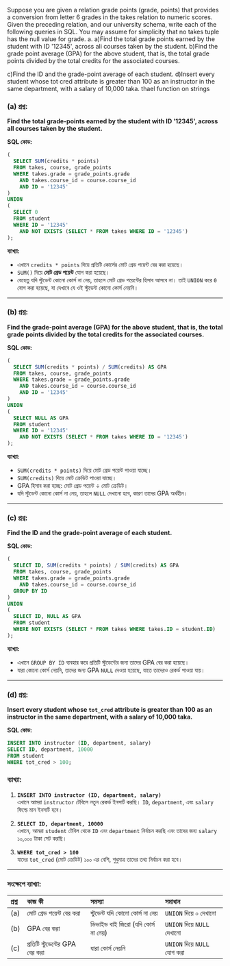Suppose you are given a relation grade points (grade, points) that provides a conversion from letter 6 grades in the takes relation to numeric scores. Given the preceding relation, and our university schema, write each of the following queries in SQL. You may assume for simplicity that no takes tuple has the null value for grade. a.
a)Find the total grade points earned by the student with ID '12345', across ali courses taken by the student.
b)Find the grade point average (GPA) for the above student, that is, the total grade points divided by the total credits for the associated courses.

c)Find the ID and the grade-point average of each student.
d)Insert every student whose tot cred attribute is greater than 100 as an instructor in the same department, with a salary of 10,000 taka.
thael function on strings

### (a) **প্রশ্ন:**  
**Find the total grade-points earned by the student with ID '12345', across all courses taken by the student.**

**SQL কোড:**
```sql
(
  SELECT SUM(credits * points)
  FROM takes, course, grade_points
  WHERE takes.grade = grade_points.grade
    AND takes.course_id = course.course_id
    AND ID = '12345'
)
UNION
(
  SELECT 0
  FROM student
  WHERE ID = '12345'
    AND NOT EXISTS (SELECT * FROM takes WHERE ID = '12345')
);
```

**ব্যাখ্যা:**  
- এখানে `credits * points` দিয়ে প্রতিটি কোর্সের মোট গ্রেড পয়েন্ট বের করা হয়েছে।
- `SUM()` দিয়ে **মোট গ্রেড পয়েন্ট** যোগ করা হয়েছে।
- যেহেতু যদি স্টুডেন্ট কোনো কোর্স না নেয়, তাহলে মোট গ্রেড পয়েন্টের হিসাব আসবে না। তাই `UNION` করে `0` যোগ করা হয়েছে, যা দেখাবে যে ওই স্টুডেন্ট কোনো কোর্স নেয়নি।

---

### (b) **প্রশ্ন:**  
**Find the grade-point average (GPA) for the above student, that is, the total grade points divided by the total credits for the associated courses.**

**SQL কোড:**
```sql
(
  SELECT SUM(credits * points) / SUM(credits) AS GPA
  FROM takes, course, grade_points
  WHERE takes.grade = grade_points.grade
    AND takes.course_id = course.course_id
    AND ID = '12345'
)
UNION
(
  SELECT NULL AS GPA
  FROM student
  WHERE ID = '12345'
    AND NOT EXISTS (SELECT * FROM takes WHERE ID = '12345')
);
```

**ব্যাখ্যা:**  
- `SUM(credits * points)` দিয়ে মোট গ্রেড পয়েন্ট পাওয়া যাচ্ছে।
- `SUM(credits)` দিয়ে মোট ক্রেডিট পাওয়া যাচ্ছে।
- GPA হিসাব করা হচ্ছে: মোট গ্রেড পয়েন্ট ÷ মোট ক্রেডিট।
- যদি স্টুডেন্ট কোনো কোর্স না নেয়, তাহলে `NULL` দেখানো হবে, কারণ তাদের GPA অর্থহীন।

---

### (c) **প্রশ্ন:**  
**Find the ID and the grade-point average of each student.**

**SQL কোড:**
```sql
(
  SELECT ID, SUM(credits * points) / SUM(credits) AS GPA
  FROM takes, course, grade_points
  WHERE takes.grade = grade_points.grade
    AND takes.course_id = course.course_id
  GROUP BY ID
)
UNION
(
  SELECT ID, NULL AS GPA
  FROM student
  WHERE NOT EXISTS (SELECT * FROM takes WHERE takes.ID = student.ID)
);
```

**ব্যাখ্যা:**  
- এখানে `GROUP BY ID` ব্যবহার করে প্রতিটি স্টুডেন্টের জন্য তাদের GPA বের করা হয়েছে।
- যারা কোনো কোর্স নেয়নি, তাদের জন্য GPA `NULL` দেওয়া হয়েছে, যাতে তাদেরও রেকর্ড পাওয়া যায়।

---

### (d) **প্রশ্ন:**  
**Insert every student whose `tot_cred` attribute is greater than 100 as an instructor in the same department, with a salary of 10,000 taka.**

**SQL কোড:**
```sql
INSERT INTO instructor (ID, department, salary)
SELECT ID, department, 10000
FROM student
WHERE tot_cred > 100;
```

### **ব্যাখ্যা:**
1. **`INSERT INTO instructor (ID, department, salary)`**  
   এখানে আমরা `instructor` টেবিলে নতুন রেকর্ড ইনসার্ট করছি। `ID`, `department`, এবং `salary` ফিল্ডে মান ইনসার্ট হবে।
   
2. **`SELECT ID, department, 10000`**  
   এখানে, আমরা `student` টেবিল থেকে `ID` এবং `department` নির্বাচন করছি এবং তাদের জন্য `salary` ১০,০০০ টাকা সেট করছি।
   
3. **`WHERE tot_cred > 100`**  
   যাদের `tot_cred` (মোট ক্রেডিট) ১০০ এর বেশি, শুধুমাত্র তাদের তথ্য নির্বাচন করা হবে।  

---


### **সংক্ষেপে ব্যাখ্যা:**

| প্রশ্ন | কাজ কী | সমস্যা | সমাধান |
|:-------|:--------|:-----------|:------------|
| (a) | মোট গ্রেড পয়েন্ট বের করা | স্টুডেন্ট যদি কোনো কোর্স না নেয় | `UNION` দিয়ে ০ দেখানো |
| (b) | GPA বের করা | ডিভাইড বাই জিরো (যদি কোর্স না নেয়) | `UNION` দিয়ে `NULL` দেখানো |
| (c) | প্রতিটি স্টুডেন্টের GPA বের করা | যারা কোর্স নেয়নি | `UNION` দিয়ে `NULL` যোগ করা |


